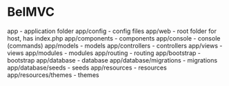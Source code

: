 # BelMVC
app - application folder
app/config - config files
app/web - root folder for host, has index.php
app/components - components
app/console - console (commands)
app/models - models
app/controllers - controllers
app/views - views
app/modules - modules
app/routing - routing
app/bootstrap - bootstrap
app/database - database 
app/database/migrations - migrations
app/database/seeds - seeds
app/resources - resources
app/resources/themes - themes
